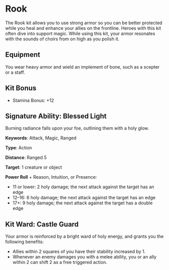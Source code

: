 # Rook

The Rook kit allows you to use strong armor so you can be better protected while you heal and enhance your allies on the frontline. Heroes with this kit often dive into support magic. While using this kit, your armor resonates with the sounds of choirs from on high as you polish it.

## Equipment

You wear heavy armor and wield an implement of bone, such as a scepter or a staff.

## Kit Bonus

-   Stamina Bonus: +12

## Signature Ability: Blessed Light

Burning radiance falls upon your foe, outlining them with a holy glow.

**Keywords**: Attack, Magic, Ranged

**Type**: Action

**Distance**: Ranged 5

**Target**: 1 creature or object

**Power Roll** + Reason, Intuition, or Presence:

-   11 or lower: 2 holy damage; the next attack against the target has an edge
-   12–16: 6 holy damage; the next attack against the target has an edge
-   17+: 9 holy damage; the next attack against the target has a double edge

## Kit Ward: Castle Guard

Your armor is reinforced by a bright ward of holy energy, and grants you the following benefits:

-   Allies within 2 squares of you have their stability increased by 1.
-   Whenever an enemy damages you with a melee ability, you or an ally within 2 can shift 2 as a free triggered action.
